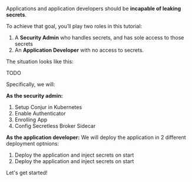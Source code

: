 Applications and application developers should be **incapable of leaking secrets**.

To achieve that goal, you’ll play two roles in this tutorial:

1. A **Security Admin** who handles secrets, and has sole access to those secrets
2. An **Application Developer** with no access to secrets.

The situation looks like this:

TODO

Specifically, we will:

**As the security admin:**

1. Setup Conjur in Kubernetes
2. Enable Authenticator
3. Enrolling App
4. Config Secretless Broker Sidecar

**As the application developer:**
We will deploy the application in 2 different deployment optnions:
1. Deploy the application and inject secrets on start
2. Deploy the application and inject secrets on start

Let's get started!
